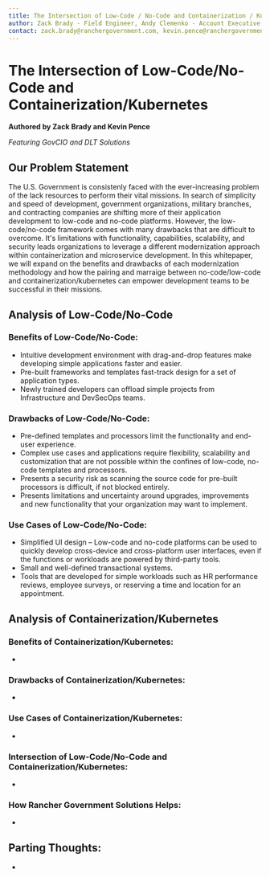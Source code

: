 ```yaml
---
title: The Intersection of Low-Code / No-Code and Containerization / Kubernetes
author: Zack Brady - Field Engineer, Andy Clemenko - Account Executive
contact: zack.brady@ranchergovernment.com, kevin.pence@ranchergovernment.com
---
```


# The Intersection of Low-Code/No-Code and Containerization/Kubernetes

**Authored by Zack Brady and Kevin Pence**

*Featuring GovCIO and DLT Solutions*


## Our Problem Statement
The U.S. Government is consistenly faced with the ever-increasing problem of the lack resources to perform their vital missions. In search of simplicity and speed of development, government organizations, military branches, and contracting companies are shifting more of their application development to low-code and no-code platforms. However, the low-code/no-code framework comes with many drawbacks that are difficult to overcome. It's limitations with functionality, capabilities, scalability, and security leads organizations to leverage a different modernization approach within containerization and microservice development. In this whitepaper, we will expand on the benefits and drawbacks of each modernization methodology and how the pairing and marraige between no-code/low-code and containerization/kubernetes can empower development teams to be successful in their missions.

## Analysis of Low-Code/No-Code

### Benefits of Low-Code/No-Code:
* Intuitive development environment with drag-and-drop features make developing simple applications faster and easier.
* Pre-built frameworks and templates fast-track design for a set of application types.
* Newly trained developers can offload simple projects from Infrastructure and DevSecOps teams.

### Drawbacks of Low-Code/No-Code:
* Pre-defined templates and processors limit the functionality and end-user experience.
* Complex use cases and applications require flexibility, scalability and customization that are not possible within the confines of low-code, no-code templates and processors.
* Presents a security risk as scanning the source code for pre-built processors is difficult, if not blocked entirely.
* Presents limitations and uncertainty around upgrades, improvements and new functionality that your organization may want to implement.

### Use Cases of Low-Code/No-Code:
* Simplified UI design – Low-code and no-code platforms can be used to quickly develop cross-device and cross-platform user interfaces, even if the functions or workloads are powered by third-party tools.
* Small and well-defined transactional systems.
* Tools that are developed for simple workloads such as HR performance reviews, employee surveys, or reserving a time and location for an appointment.

## Analysis of Containerization/Kubernetes

### Benefits of Containerization/Kubernetes:
*

### Drawbacks of Containerization/Kubernetes:
*

### Use Cases of Containerization/Kubernetes:
*

### Intersection of Low-Code/No-Code and Containerization/Kubernetes:
*

### How Rancher Government Solutions Helps:
*

## Parting Thoughts:
*